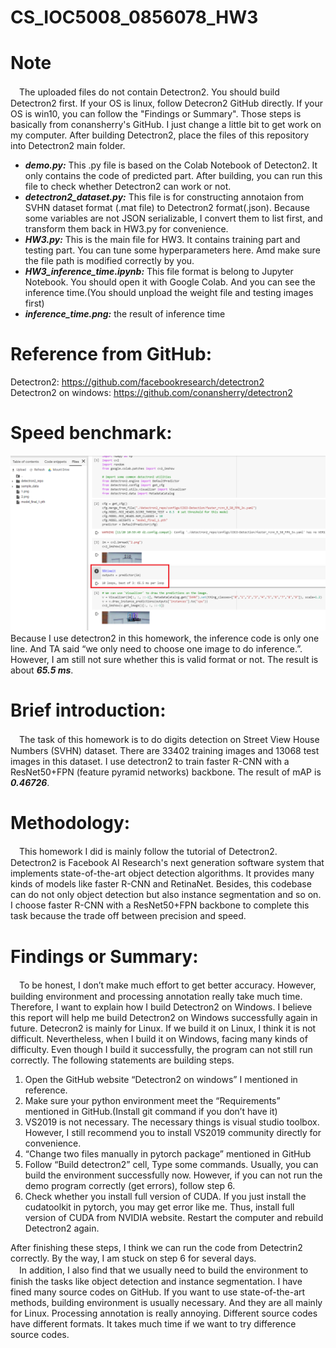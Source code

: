 # CS_IOC5008_0856078_HW3 
# Note
　The uploaded files do not contain Detectron2. You should build Detectron2 first. If your OS is linux, follow Detecron2 GitHub directly. If your OS is win10, you can follow the "Findings or Summary". Those steps is basically from conansherry's GitHub. I just change a little bit to get work on my computer. After building Detectron2, place the files of this repository into Detectron2 main folder.
 
* ***demo.py:*** This .py file is based on the Colab Notebook of Detecton2. It only contains the code of predicted part. After building, you can run this file to check whether Detectron2 can work or not.  
* ***detectron2_dataset.py:*** This file is for constructing annotaion from SVHN dataset format (.mat file) to Detectron2 format(.json). Because some variables are not JSON serializable, I convert them to list first, and transform them back in HW3.py for convenience.  
* ***HW3.py:*** This is the main file for HW3. It contains training part and testing part. You can tune some hyperparameters here. Amd make sure the file path is modified correctly by you.  
* ***HW3_inference_time.ipynb:*** This file format is belong to Jupyter Notebook. You should open it with Google Colab. And you can see the inference time.(You should unpload the weight file and testing images first)  
* ***inference_time.png:*** the result of inference time
# Reference from GitHub:
Detectron2: https://github.com/facebookresearch/detectron2  
Detectron2 on windows: https://github.com/conansherry/detectron2

# Speed benchmark:
  ![image](https://github.com/Zonsor/CS_IOC5008_0856078_HW3/blob/master/inference_time.png)
　Because I use detectron2 in this homework, the inference code is only one line. And TA said “we only need to choose one image to do inference.”. However, I am still not sure whether this is valid format or not. The result is about ***65.5 ms***.

# Brief introduction:
　The task of this homework is to do digits detection on Street View House Numbers (SVHN) dataset. There are 33402 training images and 13068 test images in this dataset. I use detectron2 to train faster R-CNN with a ResNet50+FPN (feature pyramid networks) backbone. The result of mAP is ***0.46726***.

# Methodology:
　This homework I did is mainly follow the tutorial of Detectron2. Detectron2 is Facebook AI Research's next generation software system that implements state-of-the-art object detection algorithms. It provides many kinds of models like faster R-CNN and RetinaNet. Besides, this codebase can do not only object detection but also instance segmentation and so on. I choose faster R-CNN with a ResNet50+FPN backbone to complete this task because the trade off between precision and speed.

# Findings or Summary:
　To be honest, I don’t make much effort to get better accuracy. However, building environment and processing annotation really take much time. Therefore, I want to explain how I build Detectron2 on Windows. I believe this report will help me build Detectron2 on Windows successfully again in future. Detecron2 is mainly for Linux. If we build it on Linux, I think it is not difficult. Nevertheless, when I build it on Windows, facing many kinds of difficulty. Even though I build it successfully, the program can not still run correctly. The following statements are building steps.  
1. Open the GitHub website “Detectron2 on windows” I mentioned in reference.  
2. Make sure your python environment meet the “Requirements” mentioned in GitHub.(Install git command if you don’t have it)  
3. VS2019 is not necessary. The necessary things is visual studio toolbox. However, I still recommend you to install VS2019 community directly for convenience.  
4. “Change two files manually in pytorch package” mentioned in GitHub  
5. Follow “Build detectron2” cell, Type some commands. Usually, you can build the environment successfully now. However, if you can not run the demo program correctly (get errors), follow step 6.  
6. Check whether you install full version of CUDA. If you just install the cudatoolkit in pytorch, you may get error like me. Thus, install full version of CUDA from NVIDIA website. Restart the computer and rebuild Detectron2 again.

After finishing these steps, I think we can run the code from Detectrin2 correctly. By the way, I am stuck on step 6 for several days.  
　In addition, I also find that we usually need to build the environment to finish the tasks like object detection and instance segmentation. I have fined many source codes on GitHub. If you want to use state-of-the-art methods, building environment is usually necessary. And they are all mainly for Linux. Processing annotation is really annoying. Different source codes have different formats. It takes much time if we want to try difference source codes.
